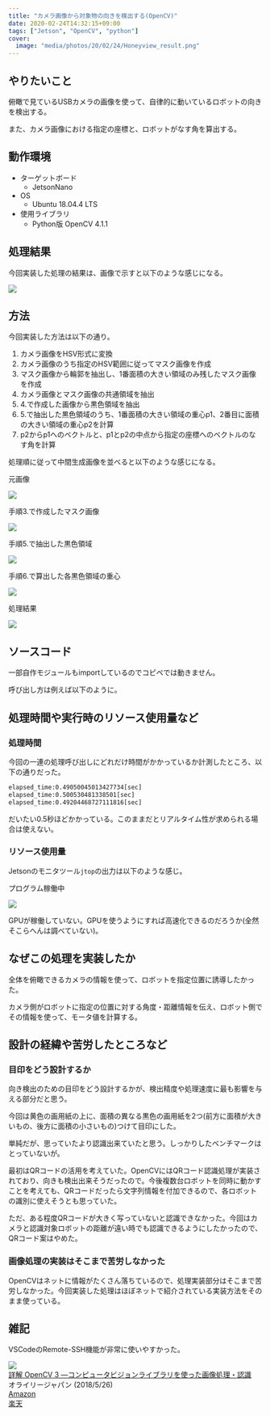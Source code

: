 ```yaml
---
title: "カメラ画像から対象物の向きを検出する(OpenCV)"
date: 2020-02-24T14:32:15+09:00
tags: ["Jetson", "OpenCV", "python"]
cover:
  image: "media/photos/20/02/24/Honeyview_result.png"
---
```


## やりたいこと

俯瞰で見ているUSBカメラの画像を使って、自律的に動いているロボットの向きを検出する。

また、カメラ画像における指定の座標と、ロボットがなす角を算出する。

## 動作環境
- ターゲットボード
    - JetsonNano
- OS
    - Ubuntu 18.04.4 LTS
- 使用ライブラリ
    - Python版 OpenCV 4.1.1

## 処理結果

今回実装した処理の結果は、画像で示すと以下のような感じになる。

![](/media/markdownx/17b70031-062f-445e-944c-65b66ffe7a8b.png)

## 方法

今回実装した方法は以下の通り。

1. カメラ画像をHSV形式に変換
2. カメラ画像のうち指定のHSV範囲に従ってマスク画像を作成
3. マスク画像から輪郭を抽出し、1番面積の大きい領域のみ残したマスク画像を作成
4. カメラ画像とマスク画像の共通領域を抽出
5. 4.で作成した画像から黒色領域を抽出
6. 5.で抽出した黒色領域のうち、1番面積の大きい領域の重心p1、2番目に面積の大きい領域の重心p2を計算
7. p2からp1へのベクトルと、p1とp2の中点から指定の座標へのベクトルのなす角を計算

処理順に従って中間生成画像を並べると以下のような感じになる。

元画像

![](/media/markdownx/92a2bc79-73f1-4d9f-a631-e60685c58ed9.png)

手順3.で作成したマスク画像

![](/media/markdownx/1c5182be-dabf-4956-ba0b-3d8fee6d9f12.png)

手順5.で抽出した黒色領域

![](/media/markdownx/d554e9d4-d1cd-4f3f-8219-b03a1a48370a.png)

手順6.で算出した各黒色領域の重心

![](/media/markdownx/1901afbe-9229-4245-baa4-e9cc16be5b04.png)

処理結果

![](/media/markdownx/17b70031-062f-445e-944c-65b66ffe7a8b.png)

## ソースコード
<script src="https://gist.github.com/kouya17/4fb6cbb685f46319a75e732c90d5136b.js"></script>
一部自作モジュールもimportしているのでコピペでは動きません。

呼び出し方は例えば以下のように。
<script src="https://gist.github.com/kouya17/0808d9142d3fe79016bf8d35699ce1d0.js"></script>

## 処理時間や実行時のリソース使用量など

### 処理時間

今回の一連の処理呼び出しにどれだけ時間がかかっているか計測したところ、以下の通りだった。
```bash
elapsed_time:0.49050045013427734[sec]
elapsed_time:0.500530481338501[sec]
elapsed_time:0.49204468727111816[sec]
```

だいたい0.5秒ほどかかっている。このままだとリアルタイム性が求められる場合は使えない。

### リソース使用量

Jetsonのモニタツール`jtop`の出力は以下のような感じ。

プログラム稼働中

![](/media/markdownx/e8a651ba-219b-465a-8cdb-85a7fb0f71c5.PNG)

GPUが稼働していない。GPUを使うようにすれば高速化できるのだろうか(全然そこらへんは調べていない)。

## なぜこの処理を実装したか

全体を俯瞰できるカメラの情報を使って、ロボットを指定位置に誘導したかった。

カメラ側がロボットに指定の位置に対する角度・距離情報を伝え、ロボット側でその情報を使って、モータ値を計算する。

## 設計の経緯や苦労したところなど

### 目印をどう設計するか

向き検出のための目印をどう設計するかが、検出精度や処理速度に最も影響を与える部分だと思う。

今回は黄色の画用紙の上に、面積の異なる黒色の画用紙を2つ(前方に面積が大きいもの、後方に面積の小さいもの)つけて目印にした。

単純だが、思っていたより認識出来ていたと思う。しっかりしたベンチマークはとっていないが。

最初はQRコードの活用を考えていた。OpenCVにはQRコード認識処理が実装されており、向きも検出出来そうだったので。今後複数台ロボットを同時に動かすことを考えても、QRコードだったら文字列情報を付加できるので、各ロボットの識別に使えそうとも思っていた。

ただ、ある程度QRコードが大きく写っていないと認識できなかった。今回はカメラと認識対象ロボットの距離が遠い時でも認識できるようにしたかったので、QRコード案はやめた。

### 画像処理の実装はそこまで苦労しなかった

OpenCVはネットに情報がたくさん落ちているので、処理実装部分はそこまで苦労しなかった。今回実装した処理はほぼネットで紹介されている実装方法をそのまま使っている。

## 雑記

VSCodeのRemote-SSH機能が非常に使いやすかった。

<div class="kattene">
    <div class="kattene__imgpart"><a target="_blank" rel="noopener" href="https://www.amazon.co.jp/gp/product/4873118379/ref=as_li_tl?ie=UTF8&camp=247&creative=1211&creativeASIN=4873118379&linkCode=as2&tag=kouya17-22&linkId=87ec69a21b162b1a3aa8a3e2efcc68ba"><img src="https://ws-fe.amazon-adsystem.com/widgets/q?_encoding=UTF8&MarketPlace=JP&ASIN=4873118379&ServiceVersion=20070822&ID=AsinImage&WS=1&Format=_SL160_&tag=kouya17-22"></a></div>
    <div class="kattene__infopart">
      <div class="kattene__title"><a target="_blank" rel="noopener" href="https://www.amazon.co.jp/gp/product/4873118379/ref=as_li_tl?ie=UTF8&camp=247&creative=1211&creativeASIN=4873118379&linkCode=as2&tag=kouya17-22&linkId=87ec69a21b162b1a3aa8a3e2efcc68ba">詳解 OpenCV 3 ―コンピュータビジョンライブラリを使った画像処理・認識</a></div>
      <div class="kattene__description">オライリージャパン (2018/5/26)</div>
      <div class="kattene__btns __two">
        <div><a class="kattene__btn __orange" target="_blank" rel="noopener" href="https://www.amazon.co.jp/gp/product/4873118379/ref=as_li_tl?ie=UTF8&camp=247&creative=1211&creativeASIN=4873118379&linkCode=as2&tag=kouya17-22&linkId=87ec69a21b162b1a3aa8a3e2efcc68ba">Amazon</a></div>
        <div><a class="kattene__btn __red" target="_blank" rel="noopener" href="https://hb.afl.rakuten.co.jp/ichiba/1585b2d3.e3af76f2.1585b2d4.494d3f80/?pc=https%3A%2F%2Fitem.rakuten.co.jp%2Fbook%2F15458192%2F&link_type=hybrid_url&ut=eyJwYWdlIjoiaXRlbSIsInR5cGUiOiJoeWJyaWRfdXJsIiwic2l6ZSI6IjI0MHgyNDAiLCJuYW0iOjEsIm5hbXAiOiJyaWdodCIsImNvbSI6MSwiY29tcCI6ImxlZnQiLCJwcmljZSI6MSwiYm9yIjoxLCJjb2wiOjAsImJidG4iOjEsInByb2QiOjB9">楽天</a></div>
      </div>
    </div>
</div>